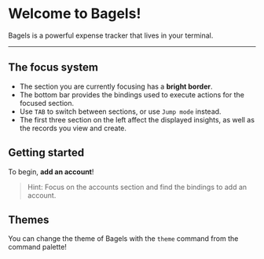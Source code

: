 # Welcome to Bagels!

Bagels is a powerful expense tracker that lives in your terminal.

---

## The focus system

- The section you are currently focusing has a **bright border**.
- The bottom bar provides the bindings used to execute actions for the focused section.
- Use `TAB` to switch between sections, or use `Jump mode` instead.
- The first three section on the left affect the displayed insights, as well as the records you view and create.

## Getting started

To begin, **add an account**!

> Hint:
> Focus on the accounts section and find the bindings to add an account.

## Themes

You can change the theme of Bagels with the `theme` command from the command palette!
